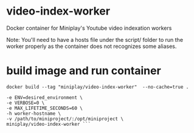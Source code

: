 # video-index-worker
Docker container for Miniplay's Youtube video indexation workers

Note: You'll need to have a hosts file under the script/ folder to run the worker properly as the container does not recognizes some aliases.

# build image and run container

``` docker build --tag "miniplay/video-index-worker"  --no-cache=true . ```

``` docker run -it --name=worker-01 \
-e ENV=desired_environment \
-e VERBOSE=0 \
-e MAX_LIFETIME_SECONDS=60 \
-h worker-hostname \
-v /path/to/miniproject/:/opt/miniproject \
miniplay/video-index-worker ```

